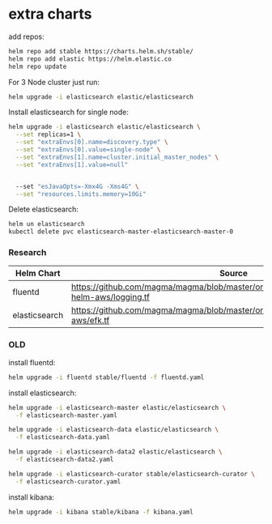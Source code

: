 # extra charts

add repos:
```bash
helm repo add stable https://charts.helm.sh/stable/
helm repo add elastic https://helm.elastic.co
helm repo update
```

For 3 Node cluster just run:
```bash
helm upgrade -i elasticsearch elastic/elasticsearch
```

Install elasticsearch for single node:
```bash
helm upgrade -i elasticsearch elastic/elasticsearch \
  --set replicas=1 \
  --set "extraEnvs[0].name=discovery.type" \
  --set "extraEnvs[0].value=single-node" \
  --set "extraEnvs[1].name=cluster.initial_master_nodes" \
  --set "extraEnvs[1].value=null"


  --set "esJavaOpts=-Xmx4G -Xms4G" \
  --set "resources.limits.memory=10Gi"
```

Delete elasticsearch:
```bash
helm un elasticsearch
kubectl delete pvc elasticsearch-master-elasticsearch-master-0
```

### Research

Helm Chart | Source
---|---
fluentd | https://github.com/magma/magma/blob/master/orc8r/cloud/deploy/terraform/orc8r-helm-aws/logging.tf
elasticsearch | https://github.com/magma/magma/blob/master/orc8r/cloud/deploy/terraform/orc8r-aws/efk.tf


### OLD

install fluentd:
```bash
helm upgrade -i fluentd stable/fluentd -f fluentd.yaml
```

install elasticsearch:
```bash
helm upgrade -i elasticsearch-master elastic/elasticsearch \
  -f elasticsearch-master.yaml

helm upgrade -i elasticsearch-data elastic/elasticsearch \
  -f elasticsearch-data.yaml

helm upgrade -i elasticsearch-data2 elastic/elasticsearch \
  -f elasticsearch-data2.yaml

helm upgrade -i elasticsearch-curator stable/elasticsearch-curator \
  -f elasticsearch-curator.yaml
```

install kibana:
```bash
helm upgrade -i kibana stable/kibana -f kibana.yaml
```
